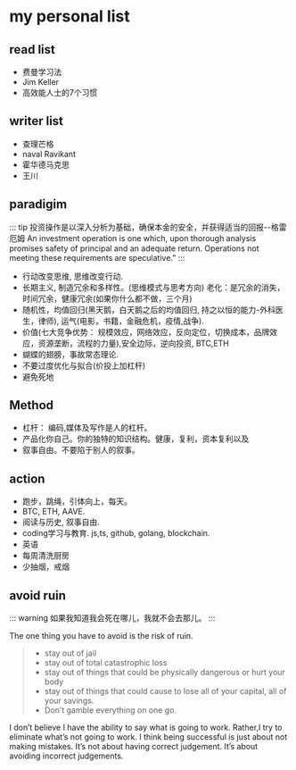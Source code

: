 # my personal list

## read list
- 费曼学习法
- Jim Keller
- 高效能人士的7个习惯

## writer list
- 查理芒格
- naval Ravikant
- 霍华德马克思
- 王川

## paradigim

::: tip
投资操作是以深入分析为基础，确保本金的安全，并获得适当的回报--格雷厄姆
An investment operation is one which, upon thorough analysis promises safety of principal and an adequate return. Operations not meeting these requirements are speculative.”
:::

- 行动改变思维, 思维改变行动.
- 长期主义, 制造冗余和多样性。(思维模式与思考方向) 老化：是冗余的消失，时间冗余，健康冗余(如果你什么都不做，三个月)
- 随机性，均值回归(黑天鹅，白天鹅之后的均值回归, 持之以恒的能力-外科医生，律师), 运气(电影，书籍，金融危机，疫情,战争).
- 价值(七大竞争优势： 规模效应，网络效应，反向定位，切换成本，品牌效应，资源垄断，流程的力量),安全边际，逆向投资, BTC,ETH
- 蝴蝶的翅膀，事故常态理论.
- 不要过度优化与拟合(价投上加杠杆)
- 避免死地


## Method
- 杠杆： 编码,媒体及写作是人的杠杆。
- 产品化你自己。你的独特的知识结构。健康，复利，资本复利以及
- 叙事自由。不要陷于别人的叙事。

## action
- 跑步，跳绳，引体向上，每天。
- BTC, ETH, AAVE.
- 阅读与历史, 叙事自由.
- coding学习与教育. js,ts, github, golang, blockchain.
- 英语
- 每周清洗厨房
- 少抽烟，戒烟
## avoid ruin
::: warning
如果我知道我会死在哪儿，我就不会去那儿。
:::

The one  thing you have to avoid is the risk of ruin.
> - stay out of jail
> - stay out of total catastrophic loss
> - stay out of things that could be physically dangerous or hurt your body
> - stay out of things that could cause to lose all of your capital, all of your savings.
> - Don’t gamble everything on one go.

I don’t believe I have the ability to say what is going to work.
Rather,I try to eliminate what’s not going to work.
I think  being successful is just about not making mistakes.
It’s not about having correct judgement. It’s about avoiding incorrect judgements.
